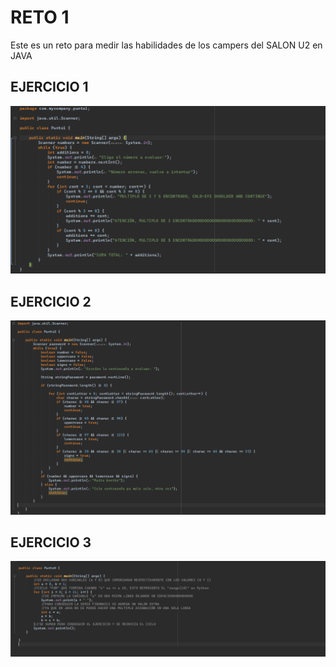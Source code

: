 # RETO 1

Este es un reto para medir las habilidades de los campers del SALON U2 en JAVA
## EJERCICIO 1
![IMAGEN1](/imgs/img1.png)

## EJERCICIO 2
![IMAGEN1](/imgs/img2.png)

## EJERCICIO 3
![IMAGEN1](/imgs/img3.png)